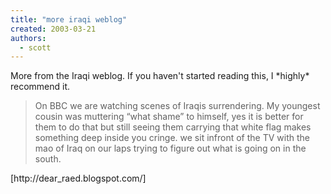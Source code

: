 ```yaml
---
title: "more iraqi weblog"
created: 2003-03-21
authors: 
  - scott
---
```


More from the Iraqi weblog. If you haven't started reading this, I \*highly\* recommend it.

> On BBC we are watching scenes of Iraqis surrendering. My youngest cousin was muttering “what shame” to himself, yes it is better for them to do that but still seeing them carrying that white flag makes something deep inside you cringe. we sit infront of the TV with the mao of Iraq on our laps trying to figure out what is going on in the south.

\[http://dear\_raed.blogspot.com/\]
